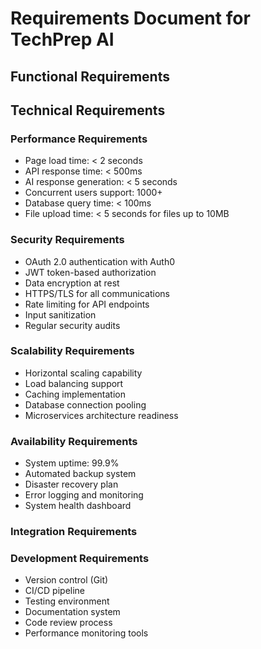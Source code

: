 # Requirements Document for TechPrep AI

## Functional Requirements

## Technical Requirements

### Performance Requirements
- Page load time: < 2 seconds
- API response time: < 500ms
- AI response generation: < 5 seconds
- Concurrent users support: 1000+
- Database query time: < 100ms
- File upload time: < 5 seconds for files up to 10MB

### Security Requirements
- OAuth 2.0 authentication with Auth0
- JWT token-based authorization
- Data encryption at rest
- HTTPS/TLS for all communications
- Rate limiting for API endpoints
- Input sanitization
- Regular security audits

### Scalability Requirements
- Horizontal scaling capability
- Load balancing support
- Caching implementation
- Database connection pooling
- Microservices architecture readiness

### Availability Requirements
- System uptime: 99.9%
- Automated backup system
- Disaster recovery plan
- Error logging and monitoring
- System health dashboard

### Integration Requirements


### Development Requirements
- Version control (Git)
- CI/CD pipeline
- Testing environment
- Documentation system
- Code review process
- Performance monitoring tools